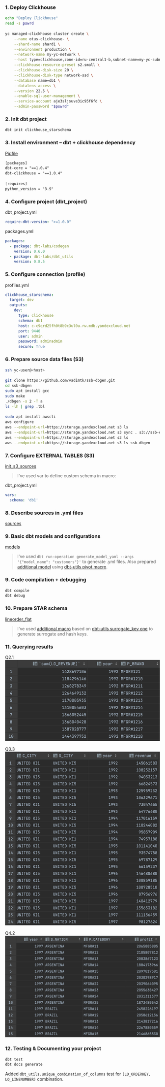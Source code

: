 
### 1. Deploy Clickhouse

```bash
echo "Deploy Clickhouse"
read -s pswrd

yc managed-clickhouse cluster create \
	--name otus-clickhouse- \
	--shard-name shard1 \
	--environment production \
	--network-name my-yc-network \
    --host type=clickhouse,zone-id=ru-central1-b,subnet-name=my-yc-subnet-b \
	--clickhouse-resource-preset s2.small \
	--clickhouse-disk-size 20 \
	--clickhouse-disk-type network-ssd \
	--database name=db1 \
	--datalens-access \
	--version 22.5 \
	--enable-sql-user-management \
	--service-account aje3sljsuve3ic95f6fd \
	--admin-password "$pswrd" 
```

### 2. Init dbt project

```bash
dbt init clickhouse_starschema
```

### 3. Install environment – dbt + clickhouse dependency

[Pipfile](Pipfile)

```txt
[packages]
dbt-core = "==1.0.4"
dbt-clickhouse = "==1.0.4"

[requires]
python_version = "3.9"
```

### 4. Configure project (dbt_project)

dbt_project.yml
```yml
require-dbt-version: ">=1.0.0"
```
packages.yml
```yml
packages:
  - package: dbt-labs/codegen
    version: 0.6.0 
  - package: dbt-labs/dbt_utils
    version: 0.8.5 
```

### 5. Configure connection (profile)

profiles.yml
```yml
clickhouse_starschema:
  target: dev
  outputs:
    dev:
      type: clickhouse
      schema: db1
      host: c-c9qrd25fh0t8b9c3ul0u.rw.mdb.yandexcloud.net
      port: 9440
      user: admin
      password: adminadmin
      secure: True
```

### 6. Prepare source data files (S3)

```bash
ssh yc-user@<host>

git clone https://github.com/vadimtk/ssb-dbgen.git
cd ssb-dbgen
sudo apt install gcc
sudo make
./dbgen -s 2 -T a
ls -lh | grep .tbl

sudo apt install awscli
aws configure
aws --endpoint-url=https://storage.yandexcloud.net s3 ls
aws --endpoint-url=https://storage.yandexcloud.net s3 sync . s3://ssb-dbgen/ --exclude=* --include=*.tbl --acl=public-read 
aws --endpoint-url=https://storage.yandexcloud.net s3 ls
aws --endpoint-url=https://storage.yandexcloud.net s3 ls ssb-dbgen
```

### 7. Configure EXTERNAL TABLES (S3)

[init_s3_sources](macros/init_s3_sources.sql)

> I've used var to define custom schema in macro:

dbt_project.yml
```yml
vars:
  schema: 'db1'
```

### 8. Describe sources in .yml files

[sources](sources/sources.yml)

### 9. Basic dbt models and configurations

[models](models)

> I've used `dbt run-operation generate_model_yaml --args '{"model_name": "customers"}'` to generate .yml files. Also prepared [additional model](models/marts/pivoted.sql) using [dbt-utils pivot macro](https://github.com/dbt-labs/dbt-utils#pivot-source).

### 9. Code compilation + debugging

```bash
dbt compile
dbt debug
```
### 10. Prepare STAR schema

[lineorder_flat](models/lineorder_flat.sql)

> I've used [additional macro](macros/surrogate_key.sql) based on [dbt-utils surrogate_key one](https://github.com/dbt-labs/dbt-utils#surrogate_key-source) to generate surrogate and hash keys.

### 11. Querying results

Q2.1
![Q2.1](img/Q2.1.png)

Q3.3
![Q3.3](img/Q3.3.png)

Q4.2
![Q4.2](img/Q4.2.png)

### 12. Testing & Documenting your project

```bash
dbt test
dbt docs generate
```

Added `dbt_utils.unique_combination_of_columns` test for `(LO_ORDERKEY, LO_LINENUMBER)` combination.
